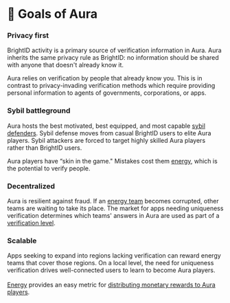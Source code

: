 # 🐲 Goals of Aura

### Privacy first

BrightID activity is a primary source of verification information in Aura. Aura inherits the same privacy rule as BrightID: no information should be shared with anyone that doesn't already know it.

Aura relies on verification by people that already know you. This is in contrast to privacy-invading verification methods which require providing personal information to agents of governments, corporations, or apps.

### Sybil battleground

Aura hosts the best motivated, best equipped, and most capable [sybil defenders](https://en.wikipedia.org/wiki/Sybil\_attack). Sybil defense moves from casual BrightID users to elite Aura players. Sybil attackers are forced to target highly skilled Aura players rather than BrightID users.

Aura players have “skin in the game."  Mistakes cost them [energy](../how-to-play/energy.md), which is the potential to verify people.

### Decentralized

Aura is resilient against fraud. If an [energy team](energy-teams.md) becomes corrupted, other teams are waiting to take its place. The market for apps needing uniqueness verification determines which teams' answers in Aura are used as part of a [verification level](../how-to-play/verification-levels.md).

### Scalable

Apps seeking to expand into regions lacking verification can reward energy teams that cover those regions. On a local level, the need for uniqueness verification drives well-connected users to learn to become Aura players.\
\
[Energy](energy-teams.md#rewarding-aura-players) provides an easy metric for [distributing monetary rewards to Aura players](energy-teams.md#rewarding-aura-players).
